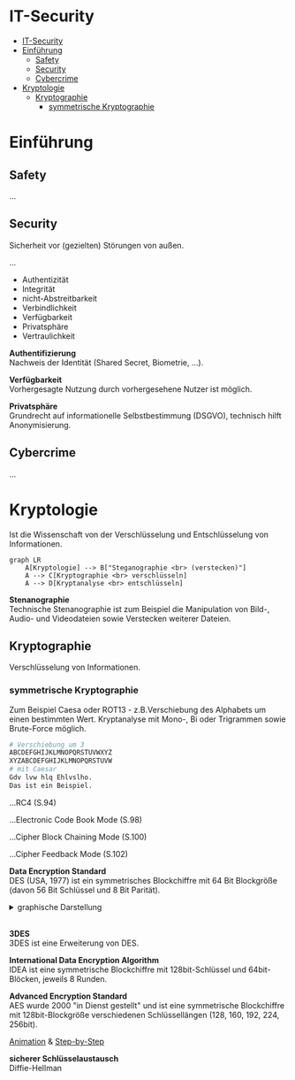 # IT-Security
- [IT-Security](#it-security)
- [Einführung](#einführung)
  - [Safety](#safety)
  - [Security](#security)
  - [Cybercrime](#cybercrime)
- [Kryptologie](#kryptologie)
  - [Kryptographie](#kryptographie)
    - [symmetrische Kryptographie](#symmetrische-kryptographie)


# Einführung
## Safety
...

## Security  
Sicherheit vor (gezielten) Störungen von außen. 

...

- Authentizität
- Integrität
- nicht-Abstreitbarkeit
- Verbindlichkeit
- Verfügbarkeit
- Privatsphäre
- Vertraulichkeit


**Authentifizierung** <br>
Nachweis der Identität (Shared Secret, Biometrie, ...). 

**Verfügbarkeit** <br>
Vorhergesagte Nutzung durch vorhergesehene Nutzer ist möglich. 

**Privatsphäre** <br>
Grundrecht auf informationelle Selbstbestimmung (DSGVO), technisch hilft Anonymisierung.


## Cybercrime
...

# Kryptologie
Ist die Wissenschaft von der Verschlüsselung und Entschlüsselung von Informationen.

```mermaid
graph LR
    A[Kryptologie] --> B["Steganographie <br> (verstecken)"]
    A --> C[Kryptographie <br> verschlüsseln]
    A --> D[Kryptanalyse <br> entschlüsseln]
```

**Stenanographie** <br>
Technische Stenanographie ist zum Beispiel die Manipulation von Bild-, Audio- und Videodateien sowie Verstecken weiterer Dateien. 

## Kryptographie
Verschlüsselung von Informationen.

### symmetrische Kryptographie
Zum Beispiel Caesa oder ROT13 - z.B.Verschiebung des Alphabets um einen bestimmten Wert. 
Kryptanalyse mit Mono-, Bi oder Trigrammen sowie Brute-Force möglich.

```python
# Verschiebung um 3
ABCDEFGHIJKLMNOPQRSTUVWXYZ
XYZABCDEFGHIJKLMNOPQRSTUVW
# mit Caesar
Gdv lvw hlq Ehlvslho.
Das ist ein Beispiel.
```

...RC4 (S.94)

...Electronic Code Book Mode (S.98) 

...Cipher Block Chaining Mode (S.100)

...Cipher Feedback Mode (S.102)

**Data Encryption Standard** <br>
DES (USA, 1977) ist ein symmetrisches Blockchiffre mit 64 Bit Blockgröße (davon 56 Bit Schlüssel und 8 Bit Parität).

<details><summary>graphische Darstellung</summary>

```mermaid
graph TB
    A("64bit \n Klartext") --> B["Eingangs- \n Permutation"]
    B --> C["L-Block \n 32bit"]
    B --> D["R-Block \n 32bit"]
    C --> I((XOR))
    D --> E["Expansion \n 48bit"]
    E --> F(("XOR"))
    F --> G["S1 \n S2 \n ... \n Sn"]
    G --> H["Permutation \n 32bit"]
    I --> J["Ausgangs- \n Permutation \n 64bit"]
    J --> K("64bit \n Ciphertext")

    H --> I
    I --> D
    C --> J

    Q("Schlüssel \n 64bit") --> R["Schlüssel- \n Permutation"]
    R --> S["C-Block \n 28bit"]
    R --> T["D-Block \n 28bit"]
    S --> U["Schlüssel- \n auswahl \n 48bit"]

    U --> F
    T --> U
```

Siehe [Foliensatz](McBaumwolle/thi-notes/semester_7/security/skript/it_sicherheit_KI_krypto.pdf) S.82!

</details> <br>

**3DES** <br>
3DES ist eine Erweiterung von DES. 

**International Data Encryption Algorithm** <br>
IDEA ist eine symmetrische Blockchiffre mit 128bit-Schlüssel und 64bit-Blöcken, jeweils 8 Runden. 

**Advanced Encryption Standard** <br>
AES wurde 2000 "in Dienst gestellt" und ist eine symmetrische Blockchiffre mit 128bit-Blockgröße verschiedenen Schlüssellängen (128, 160, 192, 224, 256bit).

[Animation](https://www.cryptool.org/de/cto/aes-animation) & [Step-by-Step](https://www.cryptool.org/de/cto/aes-step-by-step)

**sicherer Schlüsselaustausch** <br>
Diffie-Hellman 

